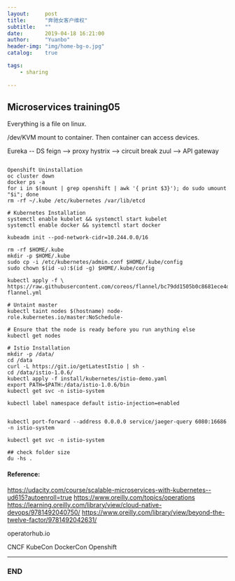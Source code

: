 ```yaml
---
layout:     post
title:      "奔驰女客户维权"
subtitle:   ""
date:       2019-04-18 16:21:00
author:     "Yuanbo"
header-img: "img/home-bg-o.jpg"
catalog:    true

tags:
    - sharing
    
---
```


## Microservices training05

Everything is a file on linux.

/dev/KVM mount to container. Then container can access devices. 

Eureka -- DS 
feign --> proxy
hystrix --> circuit break 
zuul --> API gateway  
 
 
 
 ```shell
 
 Openshift Uninstallation
 oc cluster down
 docker ps -a
 for i in $(mount | grep openshift | awk '{ print $3}'); do sudo umount "$i"; done
 rm -rf ~/.kube /etc/kubernetes /var/lib/etcd
 
 # Kubernetes Installation
 systemctl enable kubelet && systemctl start kubelet
 systemctl enable docker && systemctl start docker
 
 kubeadm init --pod-network-cidr=10.244.0.0/16
 
 rm -rf $HOME/.kube
 mkdir -p $HOME/.kube
 sudo cp -i /etc/kubernetes/admin.conf $HOME/.kube/config
 sudo chown $(id -u):$(id -g) $HOME/.kube/config
 
 kubectl apply -f \
 https://raw.githubusercontent.com/coreos/flannel/bc79dd1505b0c8681ece4de4c0d86c5cd2643275/Documentation/kube-flannel.yml
 
 # Untaint master
 kubectl taint nodes $(hostname) node-role.kubernetes.io/master:NoSchedule-
 
 # Ensure that the node is ready before you run anything else
 kubectl get nodes
 
 # Istio Installation
 mkdir -p /data/
 cd /data
 curl -L https://git.io/getLatestIstio | sh -
 cd /data/istio-1.0.6/
 kubectl apply -f install/kubernetes/istio-demo.yaml
 export PATH=$PATH:/data/istio-1.0.6/bin
 kubectl get svc -n istio-system
 
 kubectl label namespace default istio-injection=enabled


kubectl port-forward --address 0.0.0.0 service/jaeger-query 6080:16686 -n istio-system

kubectl get svc -n istio-system

## check folder size 
du -hs .

 ```
 
 
#### Reference: 
 
 https://udacity.com/course/scalable-microservices-with-kubernetes--ud615?autoenroll=true
 https://www.oreilly.com/topics/operations
 https://learning.oreilly.com/library/view/cloud-native-devops/9781492040750/
 https://www.oreilly.com/library/view/beyond-the-twelve-factor/9781492042631/

operatorhub.io 

CNCF
KubeCon
DockerCon
Openshift

---

### END

